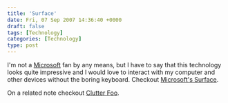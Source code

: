 ```yaml
---
title: 'Surface'
date: Fri, 07 Sep 2007 14:36:40 +0000
draft: false
tags: [Technology]
categories: [Technology]
type: post
---
```


I'm not a [Microsoft](http://en.wikipedia.org/wiki/Microsoft) fan by any means, but I have to say that this technology looks quite impressive and I would love to interact with my computer and other devices without the boring keyboard. Checkout [Microsoft's Surface](http://www.microsoft.com/surface/).

On a related note checkout [Clutter Foo](http://njpatel.blogspot.com/2007/07/clutter-foo.html).